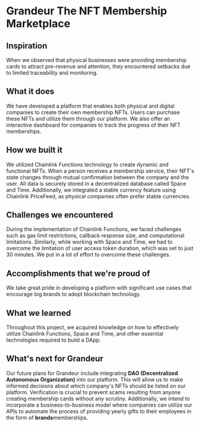 # Grandeur The NFT Membership Marketplace

## Inspiration
When we observed that physical businesses were providing membership cards to attract pre-revenue and attention, they encountered setbacks due to limited traceability and monitoring.

## What it does
We have developed a platform that enables both physical and digital companies to create their own membership NFTs. Users can purchase these NFTs and utilize them through our platform. We also offer an interactive dashboard for companies to track the progress of their NFT memberships.

## How we built it
We utilized Chainlink Functions technology to create dynamic and functional NFTs. When a person receives a membership service, their NFT's state changes through mutual confirmation between the company and the user. All data is securely stored in a decentralized database called Space and Time. Additionally, we integrated a stable currency feature using Chainlink PriceFeed, as physical companies often prefer stable currencies.

## Challenges we encountered
During the implementation of Chainlink Functions, we faced challenges such as gas limit restrictions, callback response size, and computational limitations. Similarly, while working with Space and Time, we had to overcome the limitation of user access token duration, which was set to just 30 minutes. We put in a lot of effort to overcome these challenges.

## Accomplishments that we're proud of
We take great pride in developing a platform with significant use cases that encourage big brands to adopt blockchain technology.

## What we learned
Throughout this project, we acquired knowledge on how to effectively utilize Chainlink Functions, Space and Time, and other essential technologies required to build a DApp.

## What's next for Grandeur
Our future plans for Grandeur include integrating **DAO (Decentralized Autonomous Organization)** into our platform. This will allow us to make informed decisions about which company's NFTs should be listed on our platform. Verification is crucial to prevent scams resulting from anyone creating membership cards without any scrutiny. Additionally, we intend to incorporate a business-to-business model where companies can utilize our APIs to automate the process of providing yearly gifts to their employees in the form of **brands**memberships.
